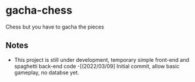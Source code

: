 # gacha-chess
Chess but you have to gacha the pieces

## Notes
- This project is still under development, temporary simple front-end and spaghetti back-end code
-\[(2022/03/09\] Initial commit, allow basic gameplay, no databse yet.